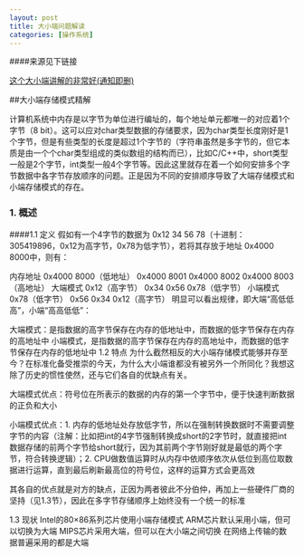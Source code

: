 ```yaml
---
layout: post
title: 大小端问题解读
categories: [操作系统]
---
```


####来源见下链接

[这个大小端讲解的非常好(通知即删)](https://jocent.me/2017/07/25/big-little-endian.html)


##大小端存储模式精解

计算机系统中内存是以字节为单位进行编址的，每个地址单元都唯一的对应着1个字节（8 bit）。这可以应对char类型数据的存储要求，因为char类型长度刚好是1个字节，但是有些类型的长度是超过1个字节的（字符串虽然是多字节的，但它本质是由一个个char类型组成的类似数组的结构而已），比如C/C++中，short类型一般是2个字节，int类型一般4个字节等。因此这里就存在着一个如何安排多个字节数据中各字节存放顺序的问题。正是因为不同的安排顺序导致了大端存储模式和小端存储模式的存在。


### 1. 概述
####1.1 定义
假如有一个4字节的数据为 0x12 34 56 78（十进制：305419896，0x12为高字节，0x78为低字节），若将其存放于地址 0x4000 8000中，则有：

内存地址	0x4000 8000（低地址）	0x4000 8001	0x4000 8002	0x4000 8003（高地址）
大端模式	0x12（高字节）	0x34	0x56	0x78（低字节）
小端模式	0x78（低字节）	0x56	0x34	0x12（高字节）
明显可以看出规律，即大端“高低低高”，小端“高高低低”：

大端模式：是指数据的高字节保存在内存的低地址中，而数据的低字节保存在内存的高地址中
小端模式，是指数据的高字节保存在内存的高地址中，而数据的低字节保存在内存的低地址中
1.2 特点
为什么截然相反的大小端存储模式能够并存至今？在标准化备受推崇的今天，为什么大小端谁都没有被另外一个所同化？我想这除了历史的惯性使然，还与它们各自的优缺点有关。

大端模式优点：符号位在所表示的数据的内存的第一个字节中，便于快速判断数据的正负和大小

小端模式优点：1. 内存的低地址处存放低字节，所以在强制转换数据时不需要调整字节的内容（注解：比如把int的4字节强制转换成short的2字节时，就直接把int数据存储的前两个字节给short就行，因为其前两个字节刚好就是最低的两个字节，符合转换逻辑）；2.  CPU做数值运算时从内存中依顺序依次从低位到高位取数据进行运算，直到最后刷新最高位的符号位，这样的运算方式会更高效

其各自的优点就是对方的缺点，正因为两者彼此不分伯仲，再加上一些硬件厂商的坚持（见1.3节），因此在多字节存储顺序上始终没有一个统一的标准

1.3 现状
Intel的80×86系列芯片使用小端存储模式
ARM芯片默认采用小端，但可以切换为大端
MIPS芯片采用大端，但可以在大小端之间切换
在网络上传输的数据普遍采用的都是大端